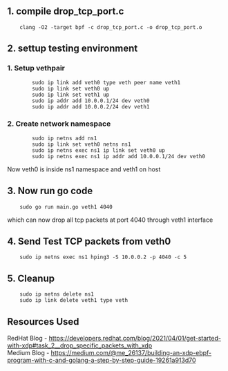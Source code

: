 ## 1. compile drop_tcp_port.c
```
    clang -O2 -target bpf -c drop_tcp_port.c -o drop_tcp_port.o
```
## 2. settup testing environment

### 1. Setup vethpair
```
        sudo ip link add veth0 type veth peer name veth1
        sudo ip link set veth0 up
        sudo ip link set veth1 up
        sudo ip addr add 10.0.0.1/24 dev veth0
        sudo ip addr add 10.0.0.2/24 dev veth1
```
### 2. Create network namespace
```
        sudo ip netns add ns1
        sudo ip link set veth0 netns ns1
        sudo ip netns exec ns1 ip link set veth0 up
        sudo ip netns exec ns1 ip addr add 10.0.0.1/24 dev veth0
```
Now veth0 is inside ns1 namespace and veth1 on host 

## 3. Now run go code
```
    sudo go run main.go veth1 4040
```
which can now drop all tcp packets at port 4040 through veth1 interface

## 4. Send Test TCP packets from veth0
```
    sudo ip netns exec ns1 hping3 -S 10.0.0.2 -p 4040 -c 5
```

## 5. Cleanup 
```
    sudo ip netns delete ns1
    sudo ip link delete veth1 type veth
```

## Resources Used
RedHat Blog - https://developers.redhat.com/blog/2021/04/01/get-started-with-xdp#task_2__drop_specific_packets_with_xdp \
Medium Blog - https://medium.com/@me_26137/building-an-xdp-ebpf-program-with-c-and-golang-a-step-by-step-guide-19261a913d70
